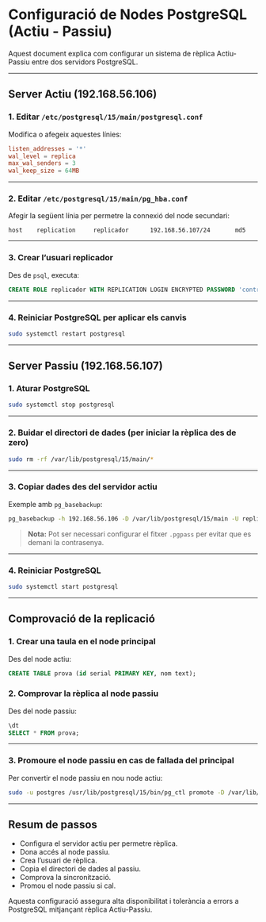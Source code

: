 # Configuració de Nodes PostgreSQL (Actiu - Passiu)

Aquest document explica com configurar un sistema de rèplica Actiu-Passiu entre dos servidors PostgreSQL.

---

## Server Actiu (192.168.56.106)

### 1. Editar `/etc/postgresql/15/main/postgresql.conf`

Modifica o afegeix aquestes línies:

```conf
listen_addresses = '*'
wal_level = replica
max_wal_senders = 3
wal_keep_size = 64MB
```

---

### 2. Editar `/etc/postgresql/15/main/pg_hba.conf`

Afegir la següent línia per permetre la connexió del node secundari:

```
host    replication     replicador      192.168.56.107/24       md5
```

---

### 3. Crear l’usuari replicador

Des de `psql`, executa:

```sql
CREATE ROLE replicador WITH REPLICATION LOGIN ENCRYPTED PASSWORD 'contrasenya';
```

---

### 4. Reiniciar PostgreSQL per aplicar els canvis

```bash
sudo systemctl restart postgresql
```

---

## Server Passiu (192.168.56.107)

### 1. Aturar PostgreSQL

```bash
sudo systemctl stop postgresql
```

---

### 2. Buidar el directori de dades (per iniciar la rèplica des de zero)

```bash
sudo rm -rf /var/lib/postgresql/15/main/*
```

---

### 3. Copiar dades des del servidor actiu

Exemple amb `pg_basebackup`:

```bash
pg_basebackup -h 192.168.56.106 -D /var/lib/postgresql/15/main -U replicador -Fp -Xs -P
```

> **Nota:** Pot ser necessari configurar el fitxer `.pgpass` per evitar que es demani la contrasenya.

---

### 4. Reiniciar PostgreSQL

```bash
sudo systemctl start postgresql
```

---

## Comprovació de la replicació

### 1. Crear una taula en el node principal

Des del node actiu:

```sql
CREATE TABLE prova (id serial PRIMARY KEY, nom text);
```

### 2. Comprovar la rèplica al node passiu

Des del node passiu:

```sql
\dt
SELECT * FROM prova;
```

---

### 3. Promoure el node passiu en cas de fallada del principal

Per convertir el node passiu en nou node actiu:

```bash
sudo -u postgres /usr/lib/postgresql/15/bin/pg_ctl promote -D /var/lib/postgresql/15/main/
```

---

## Resum de passos

- Configura el servidor actiu per permetre rèplica.
- Dona accés al node passiu.
- Crea l’usuari de rèplica.
- Copia el directori de dades al passiu.
- Comprova la sincronització.
- Promou el node passiu si cal.

Aquesta configuració assegura alta disponibilitat i tolerància a errors a PostgreSQL mitjançant rèplica Actiu-Passiu.
